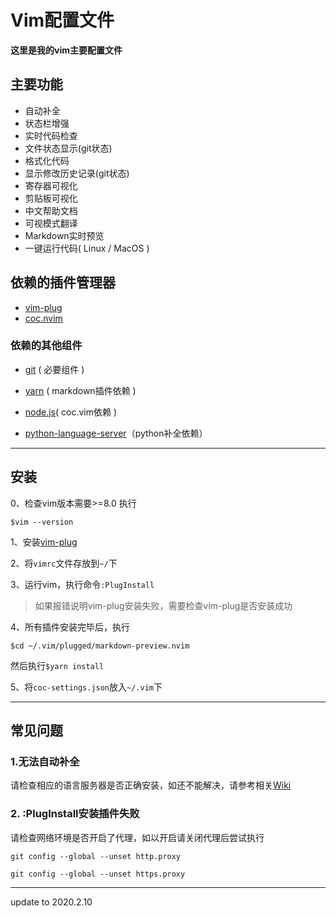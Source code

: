 # Vim配置文件

**这里是我的vim主要配置文件**

## 主要功能

* 自动补全
* 状态栏增强
* 实时代码检查
* 文件状态显示(git状态)
* 格式化代码
* 显示修改历史记录(git状态)
* 寄存器可视化
* 剪贴板可视化
* 中文帮助文档
* 可视模式翻译
* Markdown实时预览
* 一键运行代码( Linux / MacOS )

## 依赖的插件管理器

* [vim-plug](https://github.com/junegunn/vim-plug)
* [coc.nvim](https://github.com/neoclide/coc.nvim)

### 依赖的其他组件

* [git](https://git-scm.com/) ( 必要组件 )

* [yarn](https://yarn.bootcss.com/docs/install/#mac-stable) ( markdown插件依赖 )

* [node.js](http://nodejs.cn/download/)( coc.vim依赖 )

* [python-language-server](https://github.com/palantir/python-language-server)（python补全依赖）

---

## 安装

0、检查vim版本需要>=8.0 执行

`$vim --version`

1、安装[vim-plug](https://github.com/junegunn/vim-plug)

2、将`vimrc`文件存放到`~/`下

3、运行vim，执行命令`:PlugInstall`
    
>如果报错说明vim-plug安装失败，需要检查vim-plug是否安装成功

4、所有插件安装完毕后，执行

`$cd ~/.vim/plugged/markdown-preview.nvim`

然后执行`$yarn install`

5、将`coc-settings.json`放入`~/.vim`下

---

## 常见问题

### 1.无法自动补全

请检查相应的语言服务器是否正确安装，如还不能解决，请参考相关[Wiki](https://github.com/neoclide/coc.nvim/wiki/Language-servers)

### 2.  :PlugInstall安装插件失败

请检查网络环境是否开启了代理，如以开启请关闭代理后尝试执行

`git config --global --unset http.proxy`

`git config --global --unset https.proxy`

---
update to 2020.2.10


